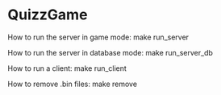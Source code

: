# QuizzGame

How to run the server in game mode:
make run_server

How to run the server in database mode:
make run_server_db

How to run a client:
make run_client

How to remove .bin files:
make remove